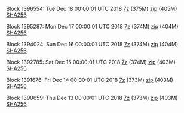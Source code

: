 Block 1396554: Tue Dec 18 00:00:01 UTC 2018 [7z](https://transfer.sh/737em/bootstrap.dat.20181218.7z) (375M) [zip](https://transfer.sh/zuoY0/bootstrap.dat.20181218.zip) (405M) [SHA256](https://transfer.sh/V85hZ/sha256.txt)

Block 1395287: Mon Dec 17 00:00:01 UTC 2018 [7z](https://transfer.sh/T4Ct1/bootstrap.dat.20181217.7z) (374M) [zip](https://transfer.sh/jEd7p/bootstrap.dat.20181217.zip) (404M) [SHA256](https://transfer.sh/RQbBO/sha256.txt)

Block 1394024: Sun Dec 16 00:00:01 UTC 2018 [7z](https://transfer.sh/7lDwF/bootstrap.dat.20181216.7z) (374M) [zip](https://transfer.sh/abTg4/bootstrap.dat.20181216.zip) (404M) [SHA256](https://transfer.sh/nkAi5/sha256.txt)

Block 1392785: Sat Dec 15 00:00:01 UTC 2018 [7z](https://transfer.sh/cyD5K/bootstrap.dat.20181215.7z) (374M) [zip](https://transfer.sh/GAohE/bootstrap.dat.20181215.zip) (403M) [SHA256](https://transfer.sh/11BKY6/sha256.txt)

Block 1391676: Fri Dec 14 00:00:01 UTC 2018 [7z](https://transfer.sh/106coG/bootstrap.dat.20181214.7z) (373M) [zip](https://transfer.sh/9khf1/bootstrap.dat.20181214.zip) (403M) [SHA256](https://transfer.sh/dzmPz/sha256.txt)

Block 1390659: Thu Dec 13 00:00:01 UTC 2018 [7z](https://transfer.sh/zo4Ou/bootstrap.dat.20181213.7z) (373M) [zip](https://transfer.sh/DewAF/bootstrap.dat.20181213.zip) (403M) [SHA256](https://transfer.sh/NQh6G/sha256.txt)
